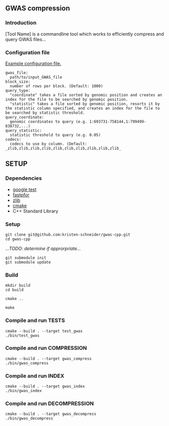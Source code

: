 ## GWAS compression

### Introduction
[Tool Name] is a commandline tool which works to efficiently compress and query GWAS files...<br>

### Configuration file
[Example configuration file.](https://github.com/kristen-schneider/gwas-cpp/blob/main/config.yml)<br>
```
gwas_file:
  path/to/input_GWAS_file
block_size:
  number of rows per block. (Default: 1000)
query_type:
  "coordinate" takes a file sorted by genomic position and creates an index for the file to be searched by genomic position.
  "statistic" takes a file sorted by genomic position, resorts it by the statistic column specified, and creates an index for the file to be searched by statistic threshold.
query_coordinate:
  genomic coordinates to query (e.g. 1:693731-758144,1:799499-838732,...)
query_statistic:
  statistic threshold to query (e.g. 0.05)
codecs:
  codecs to use by column. (Default: _zlib,zlib,zlib,zlib,zlib,zlib,zlib,zlib,zlib,zlib_
```

## SETUP

### Dependencies
- [google test](https://github.com/google/googletest)
- [fastpfor](https://github.com/lemire/FastPFor/blob/master/README.md)
- [zlib](https://www.zlib.net)
- [cmake](https://cmake.org)
- C++ Standard Library

### Setup
```
git clone git@github.com:kristen-schneider/gwas-cpp.git
cd gwas-cpp
```
_...TODO: determine if approrpriate..._
```
git submodule init
git submodule update
```

### Build
```angular2html
mkdir build
cd build

cmake ..

make
```

### Compile and run TESTS
```angular2html
cmake --build . --target test_gwas
./bin/test_gwas
```

### Compile and run COMPRESSION
```angular2html
cmake --build . --target gwas_compress
./bin/gwas_compress
```

### Compile and run INDEX
```angular2html
cmake --build . --target gwas_index
./bin/gwas_index
```

### Compile and run DECOMPRESSION
```angular2html
cmake --build . --target gwas_decompress
./bin/gwas_decompress
```


